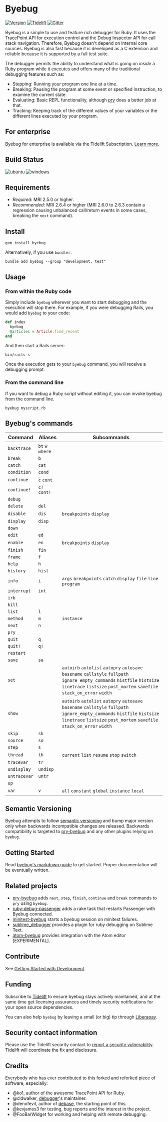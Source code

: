 # Byebug

[![Version][gem]][gem_url]
[![Tidelift][tid]][tid_url]
[![Gitter][irc]][irc_url]

[gem]: https://img.shields.io/gem/v/byebug.svg
[tid]: https://tidelift.com/badges/package/rubygems/byebug
[irc]: https://img.shields.io/badge/IRC%20(gitter)-devs%20%26%20users-brightgreen.svg

[gem_url]: https://rubygems.org/gems/byebug
[tid_url]: https://tidelift.com/subscription/pkg/rubygems-byebug?utm_source=rubygems-byebug&utm_medium=readme_badge
[irc_url]: https://gitter.im/deivid-rodriguez/byebug

Byebug is a simple to use and feature rich debugger for Ruby. It uses the
TracePoint API for execution control and the Debug Inspector API for call stack
navigation. Therefore, Byebug doesn't depend on internal core sources. Byebug is also
fast because it is developed as a C extension and reliable because it is supported
by a full test suite.

The debugger permits the ability to understand what is going on _inside_ a Ruby program
while it executes and offers many of the traditional debugging features such as:

* Stepping: Running your program one line at a time.
* Breaking: Pausing the program at some event or specified instruction, to
  examine the current state.
* Evaluating: Basic REPL functionality, although [pry] does a better job at
  that.
* Tracking: Keeping track of the different values of your variables or the
  different lines executed by your program.

## For enterprise

Byebug for enterprise is available via the Tidelift Subscription. [Learn
more][Tidelift for enterprise].

## Build Status

![ubuntu](https://github.com/deivid-rodriguez/byebug/workflows/ubuntu/badge.svg)
![windows](https://github.com/deivid-rodriguez/byebug/workflows/windows/badge.svg)

## Requirements

* _Required_: MRI 2.5.0 or higher.
* _Recommended_: MRI 2.6.4 or higher (MRI 2.6.0 to 2.6.3 contain a regression
  causing unbalanced call/return events in some cases, breaking the `next` command).

## Install

```shell
gem install byebug
```

Alternatively, if you use `bundler`:

```shell
bundle add byebug --group "development, test"
```

## Usage

### From within the Ruby code

Simply include `byebug` wherever you want to start debugging and the execution will
stop there. For example, if you were debugging Rails, you would add `byebug` to
your code:

```ruby
def index
  byebug
  @articles = Article.find_recent
end
```

And then start a Rails server:

```shell
bin/rails s
```

Once the execution gets to your `byebug` command, you will receive a debugging prompt.

### From the command line

If you want to debug a Ruby script without editing it, you can invoke byebug from the command line.

```shell
byebug myscript.rb
```

## Byebug's commands

Command     | Aliases         | Subcommands
-------     | -------         | -----------
`backtrace` | `bt` `w` `where`|
`break`     | `b`             |
`catch`     | `cat`           |
`condition` | `cond`          |
`continue`  | `c` `cont`      |
`continue!` | `c!` `cont!`    |
`debug`     |                 |
`delete`    | `del`           |
`disable`   | `dis`           | `breakpoints` `display`
`display`   | `disp`          |
`down`      |                 |
`edit`      | `ed`            |
`enable`    | `en`            | `breakpoints` `display`
`finish`    | `fin`           |
`frame`     | `f`             |
`help`      | `h`             |
`history`   | `hist`          |
`info`      | `i`             | `args` `breakpoints` `catch` `display` `file` `line` `program`
`interrupt` | `int`           |
`irb`       |                 |
`kill`      |                 |
`list`      | `l`             |
`method`    | `m`             | `instance`
`next`      | `n`             |
`pry`       |                 |
`quit`      | `q`             |
`quit!`     | `q!`            |
`restart`   |                 |
`save`      | `sa`            |
`set`       |                 | `autoirb` `autolist` `autopry` `autosave` `basename` `callstyle` `fullpath` `ignore_empty_commands` `histfile` `histsize` `linetrace` `listsize` `post_mortem` `savefile` `stack_on_error` `width`
`show`      |                 | `autoirb` `autolist` `autopry` `autosave` `basename` `callstyle` `fullpath` `ignore_empty_commands` `histfile` `histsize` `linetrace` `listsize` `post_mortem` `savefile` `stack_on_error` `width`
`skip`      | `sk`            |
`source`    | `so`            |
`step`      | `s`             |
`thread`    | `th`            | `current` `list` `resume` `stop` `switch`
`tracevar`  | `tr`            |
`undisplay` | `undisp`        |
`untracevar`| `untr`          |
`up`        |                 |
`var`       | `v`             | `all` `constant` `global` `instance` `local`

## Semantic Versioning

Byebug attempts to follow [semantic versioning](https://semver.org) and
bump major version only when backwards incompatible changes are released.
Backwards compatibility is targeted to [pry-byebug] and any other plugins
relying on `byebug`.

## Getting Started

Read [byebug's markdown
guide](https://github.com/deivid-rodriguez/byebug/blob/master/GUIDE.md) to get
started. Proper documentation will be eventually written.

## Related projects

* [pry-byebug] adds `next`, `step`, `finish`, `continue` and `break` commands
  to `pry` using `byebug`.
* [ruby-debug-passenger] adds a rake task that restarts Passenger with Byebug
  connected.
* [minitest-byebug] starts a byebug session on minitest failures.
* [sublime_debugger] provides a plugin for ruby debugging on Sublime Text.
* [atom-byebug] provides integration with the Atom editor [EXPERIMENTAL].

## Contribute

See [Getting Started with Development](CONTRIBUTING.md).

## Funding

Subscribe to [Tidelift][Tidelift support] to ensure byebug stays actively
maintained, and at the same time get licensing assurances and timely security
notifications for your open source dependencies.

You can also help `byebug` by leaving a small (or big) tip through [Liberapay].

## Security contact information

Please use the Tidelift security contact to [report a security vulnerability].
Tidelift will coordinate the fix and disclosure.

## Credits

Everybody who has ever contributed to this forked and reforked piece of
software, especially:

* @ko1, author of the awesome TracePoint API for Ruby.
* @cldwalker, [debugger]'s maintainer.
* @denofevil, author of [debase], the starting point of this.
* @kevjames3 for testing, bug reports and the interest in the project.
* @FooBarWidget for working and helping with remote debugging.

[debugger]: https://github.com/cldwalker/debugger
[pry]: https://github.com/pry/pry
[debase]: https://github.com/denofevil/debase
[pry-byebug]: https://github.com/deivid-rodriguez/pry-byebug
[ruby-debug-passenger]: https://github.com/davejamesmiller/ruby-debug-passenger
[minitest-byebug]: https://github.com/kaspth/minitest-byebug
[sublime_debugger]: https://github.com/shuky19/sublime_debugger
[atom-byebug]: https://github.com/izaera/atom-byebug
[Liberapay]: https://liberapay.com/byebug/donate
[Tidelift]: https://tidelift.com/subscription/pkg/rubygems-byebug?utm_source=rubygems-byebug&utm_medium=readme_text
[Tidelift for enterprise]: https://tidelift.com/subscription/pkg/rubygems-byebug?utm_source=rubygems-byebug&utm_medium=referral&utm_campaign=github&utm_content=enterprise
[Tidelift support]: https://tidelift.com/subscription/pkg/rubygems-byebug?utm_source=rubygems-byebug&utm_medium=referral&utm_campaign=github&utm_content=support
[report a security vulnerability]: https://tidelift.com/security
